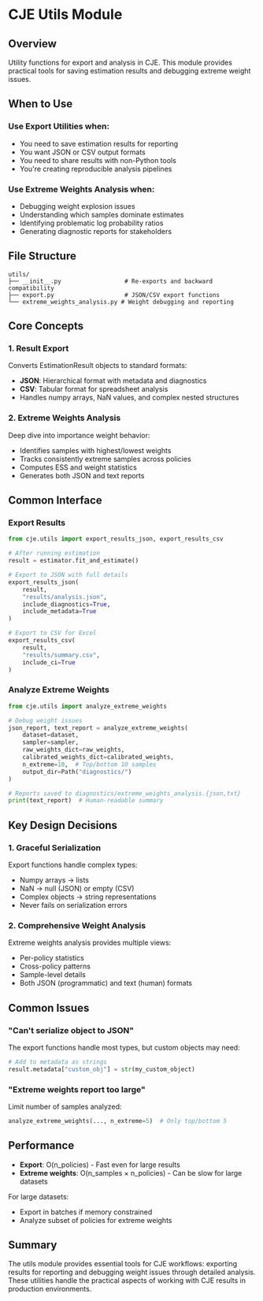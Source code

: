 # CJE Utils Module

## Overview

Utility functions for export and analysis in CJE. This module provides practical tools for saving estimation results and debugging extreme weight issues.

## When to Use

### Use **Export Utilities** when:
- You need to save estimation results for reporting
- You want JSON or CSV output formats
- You need to share results with non-Python tools
- You're creating reproducible analysis pipelines

### Use **Extreme Weights Analysis** when:
- Debugging weight explosion issues
- Understanding which samples dominate estimates
- Identifying problematic log probability ratios
- Generating diagnostic reports for stakeholders

## File Structure

```
utils/
├── __init__.py                  # Re-exports and backward compatibility
├── export.py                    # JSON/CSV export functions
└── extreme_weights_analysis.py # Weight debugging and reporting
```

## Core Concepts

### 1. Result Export
Converts EstimationResult objects to standard formats:
- **JSON**: Hierarchical format with metadata and diagnostics
- **CSV**: Tabular format for spreadsheet analysis
- Handles numpy arrays, NaN values, and complex nested structures

### 2. Extreme Weights Analysis
Deep dive into importance weight behavior:
- Identifies samples with highest/lowest weights
- Tracks consistently extreme samples across policies
- Computes ESS and weight statistics
- Generates both JSON and text reports


## Common Interface

### Export Results

```python
from cje.utils import export_results_json, export_results_csv

# After running estimation
result = estimator.fit_and_estimate()

# Export to JSON with full details
export_results_json(
    result,
    "results/analysis.json",
    include_diagnostics=True,
    include_metadata=True
)

# Export to CSV for Excel
export_results_csv(
    result,
    "results/summary.csv",
    include_ci=True
)
```

### Analyze Extreme Weights

```python
from cje.utils import analyze_extreme_weights

# Debug weight issues
json_report, text_report = analyze_extreme_weights(
    dataset=dataset,
    sampler=sampler,
    raw_weights_dict=raw_weights,
    calibrated_weights_dict=calibrated_weights,
    n_extreme=10,  # Top/bottom 10 samples
    output_dir=Path("diagnostics/")
)

# Reports saved to diagnostics/extreme_weights_analysis.{json,txt}
print(text_report)  # Human-readable summary
```


## Key Design Decisions

### 1. **Graceful Serialization**
Export functions handle complex types:
- Numpy arrays → lists
- NaN → null (JSON) or empty (CSV)
- Complex objects → string representations
- Never fails on serialization errors

### 2. **Comprehensive Weight Analysis**
Extreme weights analysis provides multiple views:
- Per-policy statistics
- Cross-policy patterns
- Sample-level details
- Both JSON (programmatic) and text (human) formats


## Common Issues

### "Can't serialize object to JSON"
The export functions handle most types, but custom objects may need:
```python
# Add to metadata as strings
result.metadata["custom_obj"] = str(my_custom_object)
```

### "Extreme weights report too large"
Limit number of samples analyzed:
```python
analyze_extreme_weights(..., n_extreme=5)  # Only top/bottom 5
```

## Performance

- **Export**: O(n_policies) - Fast even for large results
- **Extreme weights**: O(n_samples × n_policies) - Can be slow for large datasets

For large datasets:
- Export in batches if memory constrained
- Analyze subset of policies for extreme weights

## Summary

The utils module provides essential tools for CJE workflows: exporting results for reporting and debugging weight issues through detailed analysis. These utilities handle the practical aspects of working with CJE results in production environments.